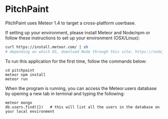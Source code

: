 # PitchPaint

PitchPaint uses Meteor 1.4 to target a cross-platform userbase.

If setting up your environment, please install Meteor and Node/npm or follow these instructions to set up your environment (OSX/Linux):
```sh
curl https://install.meteor.com/ | sh
# depending on which OS, download Node through this site: https://nodejs.org/en/download/package-manager/
```

To run this application for the first time, follow the commands below:
```
cd pitchpaint
meteor npm install
meteor run
```
When the program is running, you can access the Meteor.users database by opening a new tab in terminal and typing the following:
```
meteor mongo
db.users.find({})   # this will list all the users in the database on your local environment
```
